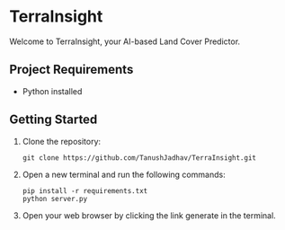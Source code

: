 # TerraInsight 

Welcome to TerraInsight, your AI-based Land Cover Predictor.

## Project Requirements
- Python installed

## Getting Started
1. Clone the repository:
   ```
   git clone https://github.com/TanushJadhav/TerraInsight.git
   ```

2. Open a new terminal and run the following commands:
   ```
   pip install -r requirements.txt
   python server.py
   ```

3. Open your web browser by clicking the link generate in the terminal.
